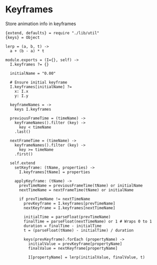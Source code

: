 Keyframes
=========

Store animation info in keyframes

    {extend, defaults} = require "./lib/util"
    {keys} = Object

    lerp = (a, b, t) ->
      a + (b - a) * t

    module.exports = (I={}, self) ->
      I.keyframes ?= {}

      initialName = "0.00"

      # Ensure initial keyframe
      I.keyframes[initialName] ?=
        x: I.x
        y: I.y

      keyframeNames = ->
        keys I.keyframes

      previousFrameTime = (timeName) ->
        keyframeNames().filter (key) ->
          key < timeName
        .last()

      nextFrameTime = (timeName) ->
        keyframeNames().filter (key) ->
          key >= timeName
        .first()

      self.extend
        setKeyframe: (tName, properties) ->
          I.keyframes[tName] = properties

        applyKeyframe: (tName) ->
          prevTimeName = previousFrameTime(tName) or initialName
          nextTimeName = nextFrameTime(tName) or initialName

          if prevTimeName != nextTimeName
            prevKeyframe = I.keyframes[prevTimeName]
            nextKeyframe = I.keyframes[nextTimeName]

            initialTime = parseFloat(prevTimeName)
            finalTime = parseFloat(nextTimeName) or 1 # Wraps 0 to 1
            duration = finalTime - initialTime
            t = (parseFloat(tName) - initialTime) / duration

            keys(prevKeyframe).forEach (propertyName) ->
              initialValue = prevKeyframe[propertyName]
              finalValue = nextKeyframe[propertyName]

              I[propertyName] = lerp(initialValue, finalValue, t)
